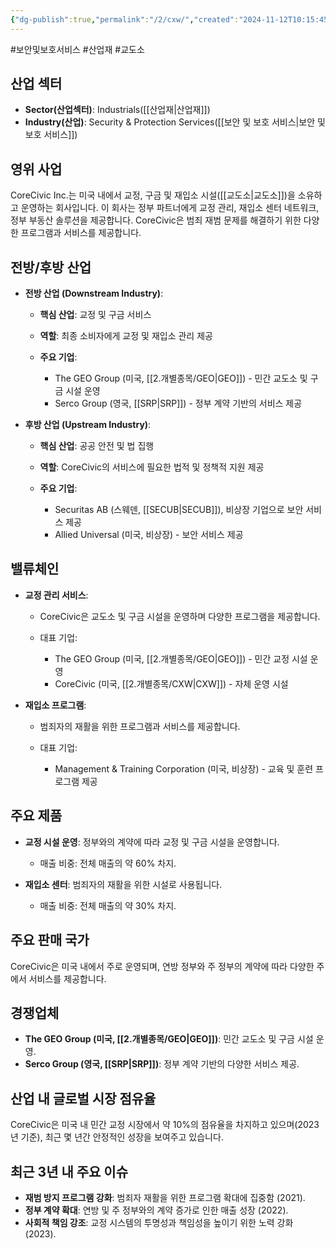 ```yaml
---
{"dg-publish":true,"permalink":"/2/cxw/","created":"2024-11-12T10:15:45.070+09:00","updated":"2025-06-03T20:05:58.603+09:00"}
---
```


#보안및보호서비스 #산업재 #교도소

## 산업 섹터

- **Sector(산업섹터)**: Industrials([[산업재\|산업재]])
- **Industry(산업)**: Security & Protection Services([[보안 및 보호 서비스\|보안 및 보호 서비스]])

## 영위 사업

CoreCivic Inc.는 미국 내에서 교정, 구금 및 재입소 시설([[교도소\|교도소]])을 소유하고 운영하는 회사입니다. 이 회사는 정부 파트너에게 교정 관리, 재입소 센터 네트워크, 정부 부동산 솔루션을 제공합니다. CoreCivic은 범죄 재범 문제를 해결하기 위한 다양한 프로그램과 서비스를 제공합니다.

## 전방/후방 산업

- **전방 산업 (Downstream Industry)**:
    
    - **핵심 산업**: 교정 및 구금 서비스
    - **역할**: 최종 소비자에게 교정 및 재입소 관리 제공
    - **주요 기업**:
        
        - The GEO Group (미국, [[2.개별종목/GEO\|GEO]]) - 민간 교도소 및 구금 시설 운영
        - Serco Group (영국, [[SRP\|SRP]]) - 정부 계약 기반의 서비스 제공
        
    
- **후방 산업 (Upstream Industry)**:
    
    - **핵심 산업**: 공공 안전 및 법 집행
    - **역할**: CoreCivic의 서비스에 필요한 법적 및 정책적 지원 제공
    - **주요 기업**:
        
        - Securitas AB (스웨덴, [[SECUB\|SECUB]]), 비상장 기업으로 보안 서비스 제공
        - Allied Universal (미국, 비상장) - 보안 서비스 제공
        
    

## 밸류체인

- **교정 관리 서비스**:
    
    - CoreCivic은 교도소 및 구금 시설을 운영하며 다양한 프로그램을 제공합니다.
    - 대표 기업:
        
        - The GEO Group (미국, [[2.개별종목/GEO\|GEO]]) - 민간 교정 시설 운영
        - CoreCivic (미국, [[2.개별종목/CXW\|CXW]]) - 자체 운영 시설
        
    
- **재입소 프로그램**:
    
    - 범죄자의 재활을 위한 프로그램과 서비스를 제공합니다.
    - 대표 기업:
        
        - Management & Training Corporation (미국, 비상장) - 교육 및 훈련 프로그램 제공
        
    

## 주요 제품

- **교정 시설 운영**: 정부와의 계약에 따라 교정 및 구금 시설을 운영합니다.
    
    - 매출 비중: 전체 매출의 약 60% 차지.
    
- **재입소 센터**: 범죄자의 재활을 위한 시설로 사용됩니다.
    
    - 매출 비중: 전체 매출의 약 30% 차지.
    

## 주요 판매 국가

CoreCivic은 미국 내에서 주로 운영되며, 연방 정부와 주 정부의 계약에 따라 다양한 주에서 서비스를 제공합니다.

## 경쟁업체

- **The GEO Group (미국, [[2.개별종목/GEO\|GEO]])**: 민간 교도소 및 구금 시설 운영.
- **Serco Group (영국, [[SRP\|SRP]])**: 정부 계약 기반의 다양한 서비스 제공.

## 산업 내 글로벌 시장 점유율

CoreCivic은 미국 내 민간 교정 시장에서 약 10%의 점유율을 차지하고 있으며(2023년 기준), 최근 몇 년간 안정적인 성장을 보여주고 있습니다.

## 최근 3년 내 주요 이슈

- **재범 방지 프로그램 강화**: 범죄자 재활을 위한 프로그램 확대에 집중함 (2021).
- **정부 계약 확대**: 연방 및 주 정부와의 계약 증가로 인한 매출 성장 (2022).
- **사회적 책임 강조**: 교정 시스템의 투명성과 책임성을 높이기 위한 노력 강화 (2023).